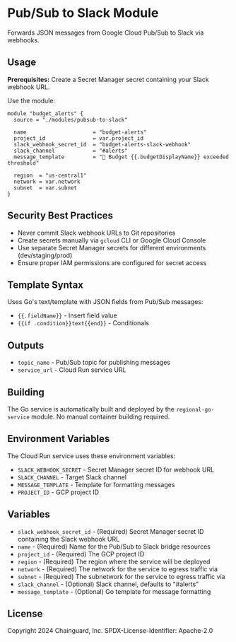 # Pub/Sub to Slack Module

Forwards JSON messages from Google Cloud Pub/Sub to Slack via webhooks.

## Usage

**Prerequisites:** Create a Secret Manager secret containing your Slack webhook URL.

Use the module:

```hcl
module "budget_alerts" {
  source = "./modules/pubsub-to-slack"

  name                     = "budget-alerts"
  project_id               = var.project_id
  slack_webhook_secret_id  = "budget-alerts-slack-webhook"
  slack_channel            = "#alerts"
  message_template         = "🚨 Budget {{.budgetDisplayName}} exceeded threshold"

  region  = "us-central1"
  network = var.network
  subnet  = var.subnet
}
```

## Security Best Practices

- Never commit Slack webhook URLs to Git repositories
- Create secrets manually via `gcloud` CLI or Google Cloud Console
- Use separate Secret Manager secrets for different environments (dev/staging/prod)
- Ensure proper IAM permissions are configured for secret access

## Template Syntax
Uses Go's text/template with JSON fields from Pub/Sub messages:
- `{{.fieldName}}` - Insert field value
- `{{if .condition}}text{{end}}` - Conditionals

## Outputs

- `topic_name` - Pub/Sub topic for publishing messages
- `service_url` - Cloud Run service URL

## Building

The Go service is automatically built and deployed by the `regional-go-service` module.
No manual container building required.

## Environment Variables

The Cloud Run service uses these environment variables:

- `SLACK_WEBHOOK_SECRET` - Secret Manager secret ID for webhook URL
- `SLACK_CHANNEL` - Target Slack channel
- `MESSAGE_TEMPLATE` - Template for formatting messages
- `PROJECT_ID` - GCP project ID

## Variables

- `slack_webhook_secret_id` - (Required) Secret Manager secret ID containing the Slack webhook URL
- `name` - (Required) Name for the Pub/Sub to Slack bridge resources
- `project_id` - (Required) The GCP project ID
- `region` - (Required) The region where the service will be deployed
- `network` - (Required) The network for the service to egress traffic via
- `subnet` - (Required) The subnetwork for the service to egress traffic via
- `slack_channel` - (Optional) Slack channel, defaults to "#alerts"
- `message_template` - (Optional) Go template for message formatting

## License

Copyright 2024 Chainguard, Inc.
SPDX-License-Identifier: Apache-2.0
